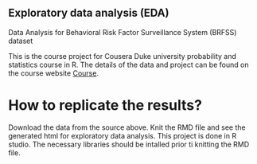 ## Exploratory data analysis (EDA)



Data Analysis for Behavioral Risk Factor Surveillance System (BRFSS) dataset 

This is the course project for Cousera Duke university probability and statistics course in R. The details of the data and project can be found on the course website [Course](https://www.coursera.org/learn/probability-intro).

# How to replicate the results?

Download the data from the source above. Knit the RMD file and see the generated html for exploratory data analysis. This project is done in R studio. The necessary libraries should be intalled prior ti knitting the RMD file.
